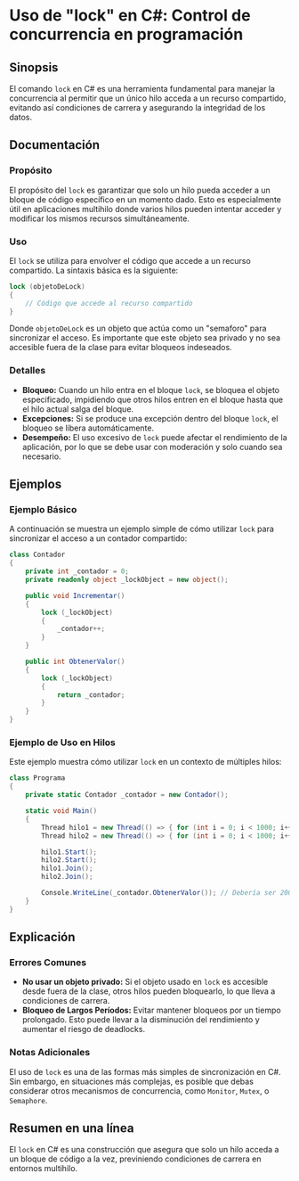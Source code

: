 <!--
Meta Description: # Uso de "lock" en C#: Control de concurrencia en programación ## Sinopsis El comando `lock` en C# es una herramienta fundamental para manejar la conc...
Meta Keywords: lock, que, _contador, bloque, uso
-->

# Uso de "lock" en C#: Control de concurrencia en programación

## Sinopsis
El comando `lock` en C# es una herramienta fundamental para manejar la concurrencia al permitir que un único hilo acceda a un recurso compartido, evitando así condiciones de carrera y asegurando la integridad de los datos.

## Documentación
### Propósito
El propósito del `lock` es garantizar que solo un hilo pueda acceder a un bloque de código específico en un momento dado. Esto es especialmente útil en aplicaciones multihilo donde varios hilos pueden intentar acceder y modificar los mismos recursos simultáneamente.

### Uso
El `lock` se utiliza para envolver el código que accede a un recurso compartido. La sintaxis básica es la siguiente:

```csharp
lock (objetoDeLock)
{
    // Código que accede al recurso compartido
}
```

Donde `objetoDeLock` es un objeto que actúa como un "semaforo" para sincronizar el acceso. Es importante que este objeto sea privado y no sea accesible fuera de la clase para evitar bloqueos indeseados.

### Detalles
- **Bloqueo:** Cuando un hilo entra en el bloque `lock`, se bloquea el objeto especificado, impidiendo que otros hilos entren en el bloque hasta que el hilo actual salga del bloque.
- **Excepciones:** Si se produce una excepción dentro del bloque `lock`, el bloqueo se libera automáticamente.
- **Desempeño:** El uso excesivo de `lock` puede afectar el rendimiento de la aplicación, por lo que se debe usar con moderación y solo cuando sea necesario.

## Ejemplos
### Ejemplo Básico
A continuación se muestra un ejemplo simple de cómo utilizar `lock` para sincronizar el acceso a un contador compartido:

```csharp
class Contador
{
    private int _contador = 0;
    private readonly object _lockObject = new object();

    public void Incrementar()
    {
        lock (_lockObject)
        {
            _contador++;
        }
    }

    public int ObtenerValor()
    {
        lock (_lockObject)
        {
            return _contador;
        }
    }
}
```

### Ejemplo de Uso en Hilos
Este ejemplo muestra cómo utilizar `lock` en un contexto de múltiples hilos:

```csharp
class Programa
{
    private static Contador _contador = new Contador();

    static void Main()
    {
        Thread hilo1 = new Thread(() => { for (int i = 0; i < 1000; i++) _contador.Incrementar(); });
        Thread hilo2 = new Thread(() => { for (int i = 0; i < 1000; i++) _contador.Incrementar(); });

        hilo1.Start();
        hilo2.Start();
        hilo1.Join();
        hilo2.Join();

        Console.WriteLine(_contador.ObtenerValor()); // Debería ser 2000
    }
}
```

## Explicación
### Errores Comunes
- **No usar un objeto privado:** Si el objeto usado en `lock` es accesible desde fuera de la clase, otros hilos pueden bloquearlo, lo que lleva a condiciones de carrera.
- **Bloqueo de Largos Períodos:** Evitar mantener bloqueos por un tiempo prolongado. Esto puede llevar a la disminución del rendimiento y aumentar el riesgo de deadlocks.

### Notas Adicionales
El uso de `lock` es una de las formas más simples de sincronización en C#. Sin embargo, en situaciones más complejas, es posible que debas considerar otros mecanismos de concurrencia, como `Monitor`, `Mutex`, o `Semaphore`.

## Resumen en una línea
El `lock` en C# es una construcción que asegura que solo un hilo acceda a un bloque de código a la vez, previniendo condiciones de carrera en entornos multihilo.